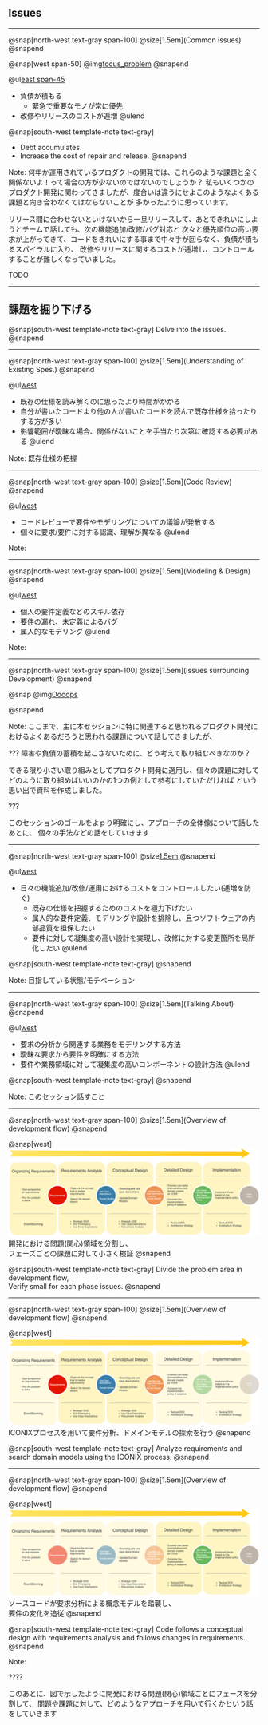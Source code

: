 ## Issues
---
@snap[north-west text-gray span-100]
@size[1.5em](Common issues)
@snapend

@snap[west span-50]
@img[focus_problem](assets/img/deadline.png)
@snapend

@ul[east span-45](false)
- 負債が積もる
    - 緊急で重要なモノが常に優先
- 改修やリリースのコストが逓増
@ulend

@snap[south-west template-note text-gray]
- Debt accumulates.  
- Increase the cost of repair and release. 
@snapend

Note:
何年か運用されているプロダクトの開発では、これらのような課題と全く関係ないよ！って場合の方が少ないのではないのでしょうか？
私もいくつかのプロダクト開発に関わってきましたが、度合いは違うにせよこのようなよくある課題と向き合わなくてはならないことが
多かったように思っています。

リリース間に合わせないといけないから一旦リリースして、あとできれいにしようとチームで話しても、次の機能追加/改修/バグ対応と
次々と優先順位の高い要求が上がってきて、コードをきれいにする事まで中々手が回らなく、負債が積もるスパイラルに入り、
改修やリリースに関するコストが逓増し、コントロールすることが難しくなっていました。

TODO

---
## 課題を掘り下げる

@snap[south-west template-note text-gray]
Delve into the issues.
@snapend

---
@snap[north-west text-gray span-100]
@size[1.5em](Understanding of Existing Spes.)
@snapend

@ul[west]()
* 既存の仕様を読み解くのに思ったより時間がかかる
* 自分が書いたコードより他の人が書いたコードを読んで既存仕様を拾ったりする方が多い
* 影響範囲が曖昧な場合、関係がないことを手当たり次第に確認する必要がある
@ulend

Note:
既存仕様の把握

---
@snap[north-west text-gray span-100]
@size[1.5em](Code Review)
@snapend

@ul[west]()
* コードレビューで要件やモデリングについての議論が発散する
* 個々に要求/要件に対する認識、理解が異なる
@ulend

Note:

---
@snap[north-west text-gray span-100]
@size[1.5em](Modeling & Design)
@snapend

@ul[west]()
* 個人の要件定義などのスキル依存
* 要件の漏れ、未定義によるバグ
* 属人的なモデリング
@ulend

Note:

---
@snap[north-west text-gray span-100]
@size[1.5em](Issues surrounding Development)
@snapend

@snap[]()
@img[Oooops](assets/img/stress-man.jpg)
<!-- 障害や負債の蓄積を起こさないために、どう考えて取り組むべきなのか？ -->
@snapend

Note:
ここまで、主に本セッションに特に関連すると思われるプロダクト開発におけるよくあるだろうと思われる課題について話してきましたが、

???
障害や負債の蓄積を起こさないために、どう考えて取り組むべきなのか？

できる限り小さい取り組みとしてプロダクト開発に適用し、個々の課題に対してどのように取り組めばいいのかの1つの例として参考にしていただければ
という思い出で資料を作成しました。

???

このセッションのゴールをよｐり明確にし、アプローチの全体像について話したあとに、
個々の手法などの話をしていきます

---
@snap[north-west text-gray span-100]
@size[1.5em](Goals)
@snapend

@ul[west](true)
* 日々の機能追加/改修/運用におけるコストをコントロールしたい(逓増を防ぐ)
    * 既存の仕様を把握するためのコストを極力下げたい
    * 属人的な要件定義、モデリングや設計を排除し、且つソフトウェアの内部品質を担保したい
    * 要件に対して凝集度の高い設計を実現し、改修に対する変更箇所を局所化したい
@ulend

@snap[south-west template-note text-gray]
@snapend

Note:
目指している状態/モチベーション

---
@snap[north-west text-gray span-100]
@size[1.5em](Talking About)
@snapend

@ul[west](true)
* 要求の分析から関連する業務をモデリングする方法
* 曖昧な要求から要件を明確にする方法
* 要件や業務領域に対して凝集度の高いコンポーネントの設計方法
@ulend

@snap[south-west template-note text-gray]
@snapend

Note:
このセッション話すこと

---
@snap[north-west text-gray span-100]
@size[1.5em](Overview of development flow)
@snapend

@snap[west]
![development-flow](assets/img/development-flow.png)
<br/>
開発における問題(関心)領域を分割し、  
フェーズごとの課題に対して小さく検証
@snapend

@snap[south-west template-note text-gray]
Divide the problem area in development flow,  
Verify small for each phase issues.
@snapend

---
@snap[north-west text-gray span-100]
@size[1.5em](Overview of development flow)
@snapend

@snap[west]
![development-flow](assets/img/development-flow-intro1.png)
ICONIXプロセスを用いて要件分析、ドメインモデルの探索を行う
@snapend

@snap[south-west template-note text-gray]
Analyze requirements and search domain models using the ICONIX process.
@snapend

---
@snap[north-west text-gray span-100]
@size[1.5em](Overview of development flow)
@snapend

@snap[west]
![development-flow](assets/img/development-flow-intro2.png)
<br/>
ソースコードが要求分析による概念モデルを踏襲し、  
要件の変化を追従
@snapend

@snap[south-west template-note text-gray]
Code follows a conceptual design with requirements analysis and follows changes in requirements.
@snapend

Note:

????

このあとに、図で示したように開発における問題(関心)領域ごとにフェーズを分割して、
問題や課題に対して、どのようなアプローチを用いて行くかという話をしていきます

